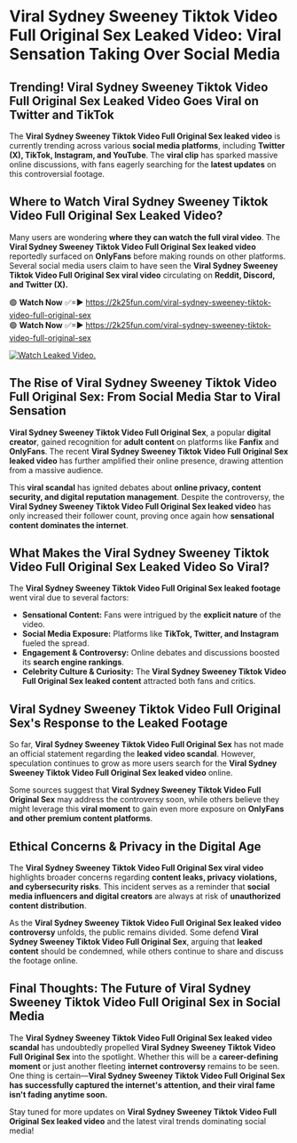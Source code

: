 # Viral Sydney Sweeney Tiktok Video Full Original Sex Leaked Video: Viral Sensation Taking Over Social Media

## **Trending! Viral Sydney Sweeney Tiktok Video Full Original Sex Leaked Video Goes Viral on Twitter and TikTok**
The **Viral Sydney Sweeney Tiktok Video Full Original Sex leaked video** is currently trending across various **social media platforms**, including **Twitter (X), TikTok, Instagram, and YouTube**. The **viral clip** has sparked massive online discussions, with fans eagerly searching for the **latest updates** on this controversial footage.

## **Where to Watch Viral Sydney Sweeney Tiktok Video Full Original Sex Leaked Video?**
Many users are wondering **where they can watch the full viral video**. The **Viral Sydney Sweeney Tiktok Video Full Original Sex leaked video** reportedly surfaced on **OnlyFans** before making rounds on other platforms. Several social media users claim to have seen the **Viral Sydney Sweeney Tiktok Video Full Original Sex viral video** circulating on **Reddit, Discord, and Twitter (X).**

🟢 **Watch Now** ✅=► https://2k25fun.com/viral-sydney-sweeney-tiktok-video-full-original-sex  
🟢 **Watch Now** ✅=► https://2k25fun.com/viral-sydney-sweeney-tiktok-video-full-original-sex  

[![Watch Leaked Video.](https://miro.medium.com/v2/resize:fit:828/format:webp/1*cilzJN44JGOrTw9NJCrNHA.gif "Watch Leaked Video")](https://2k25fun.com/viral-sydney-sweeney-tiktok-video-full-original-sex)

## **The Rise of Viral Sydney Sweeney Tiktok Video Full Original Sex: From Social Media Star to Viral Sensation**
**Viral Sydney Sweeney Tiktok Video Full Original Sex**, a popular **digital creator**, gained recognition for **adult content** on platforms like **Fanfix** and **OnlyFans**. The recent **Viral Sydney Sweeney Tiktok Video Full Original Sex leaked video** has further amplified their online presence, drawing attention from a massive audience.

This **viral scandal** has ignited debates about **online privacy, content security, and digital reputation management**. Despite the controversy, the **Viral Sydney Sweeney Tiktok Video Full Original Sex leaked video** has only increased their follower count, proving once again how **sensational content dominates the internet**.

## **What Makes the Viral Sydney Sweeney Tiktok Video Full Original Sex Leaked Video So Viral?**
The **Viral Sydney Sweeney Tiktok Video Full Original Sex leaked footage** went viral due to several factors:
- **Sensational Content:** Fans were intrigued by the **explicit nature** of the video.
- **Social Media Exposure:** Platforms like **TikTok, Twitter, and Instagram** fueled the spread.
- **Engagement & Controversy:** Online debates and discussions boosted its **search engine rankings**.
- **Celebrity Culture & Curiosity:** The **Viral Sydney Sweeney Tiktok Video Full Original Sex leaked content** attracted both fans and critics.

## **Viral Sydney Sweeney Tiktok Video Full Original Sex's Response to the Leaked Footage**
So far, **Viral Sydney Sweeney Tiktok Video Full Original Sex** has not made an official statement regarding the **leaked video scandal**. However, speculation continues to grow as more users search for the **Viral Sydney Sweeney Tiktok Video Full Original Sex leaked video** online.

Some sources suggest that **Viral Sydney Sweeney Tiktok Video Full Original Sex** may address the controversy soon, while others believe they might leverage this **viral moment** to gain even more exposure on **OnlyFans and other premium content platforms**.

## **Ethical Concerns & Privacy in the Digital Age**
The **Viral Sydney Sweeney Tiktok Video Full Original Sex viral video** highlights broader concerns regarding **content leaks, privacy violations, and cybersecurity risks**. This incident serves as a reminder that **social media influencers and digital creators** are always at risk of **unauthorized content distribution**.

As the **Viral Sydney Sweeney Tiktok Video Full Original Sex leaked video controversy** unfolds, the public remains divided. Some defend **Viral Sydney Sweeney Tiktok Video Full Original Sex**, arguing that **leaked content** should be condemned, while others continue to share and discuss the footage online.

## **Final Thoughts: The Future of Viral Sydney Sweeney Tiktok Video Full Original Sex in Social Media**
The **Viral Sydney Sweeney Tiktok Video Full Original Sex leaked video scandal** has undoubtedly propelled **Viral Sydney Sweeney Tiktok Video Full Original Sex** into the spotlight. Whether this will be a **career-defining moment** or just another fleeting **internet controversy** remains to be seen. One thing is certain—**Viral Sydney Sweeney Tiktok Video Full Original Sex has successfully captured the internet's attention, and their viral fame isn't fading anytime soon.**

Stay tuned for more updates on **Viral Sydney Sweeney Tiktok Video Full Original Sex leaked video** and the latest viral trends dominating social media!